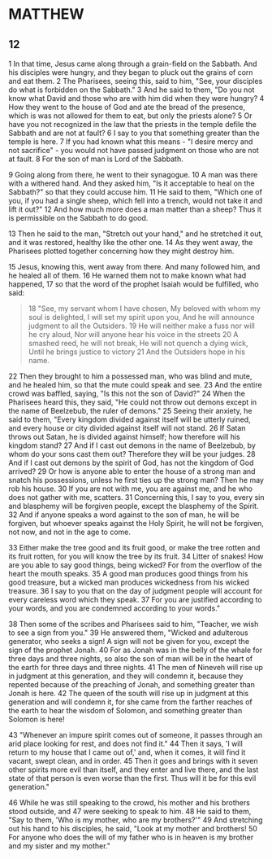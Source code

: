 # MATTHEW

## 12

1 In that time, Jesus came along through a grain-field on the Sabbath. And his disciples were hungry, and they began to pluck out the grains of corn and eat them. 2 The Pharisees, seeing this, said to him, "See, your disciples do what is forbidden on the Sabbath." 3 And he said to them, "Do you not know what David and those who are with him did when they were hungry? 4 How they went to the house of God and ate the bread of the presence, which is was not allowed for them to eat, but only the priests alone? 5 Or have you not recognized in the law that the priests in the temple defile the Sabbath and are not at fault? 6 I say to you that something greater than the temple is here. 7 If you had known what this means - "I desire mercy and not sacrifice" - you would not have passed judgment on those who are not at fault. 8 For the son of man is Lord of the Sabbath.

9 Going along from there, he went to their synagogue. 10 A man was there with a withered hand. And they asked him, "Is it acceptable to heal on the Sabbath?" so that they could accuse him. 11 He said to them, "Which one of you, if you had a single sheep, which fell into a trench, would not take it and lift it out?" 12 And how much more does a man matter than a sheep? Thus it is permissible on the Sabbath to do good.

13 Then he said to the man, "Stretch out your hand," and he stretched it out, and it was restored, healthy like the other one. 14 As they went away, the Pharisees plotted together concerning how they might destroy him. 

15 Jesus, knowing this, went away from there. And many followed him, and he healed all of them. 16 He warned them not to make known what had happened, 17 so that the word of the prophet Isaiah would be fulfilled, who said:

> 18 "See, my servant whom I have chosen,
> My beloved with whom my soul is delighted,
> I will set my spirit upon you,
> And he will announce judgment to all the Outsiders.
> 19 He will neither make a fuss nor will he cry aloud,
> Nor will anyone hear his voice in the streets
> 20 A smashed reed, he will not break,
> He will not quench a dying wick,
> Until he brings justice to victory
> 21 And the Outsiders hope in his name.

22 Then they brought to him a possessed man, who was blind and mute, and he healed him, so that the mute could speak and see. 23 And the entire crowd was baffled, saying, "Is this not the son of David?" 24 When the Pharisees heard this, they said, "He could not throw out demons except in the name of Beelzebub, the ruler of demons." 25 Seeing their anxiety, he said to them, "Every kingdom divided against itself will be utterly ruined, and every house or city divided against itself will not stand. 26 If Satan throws out Satan, he is divided against himself; how therefore will his kingdom stand? 27 And if I cast out demons in the name of Beelzebub, by whom do your sons cast them out? Therefore they will be your judges. 28 And if I cast out demons by the spirit of God, has not the kingdom of God arrived? 29 Or how is anyone able to enter the house of a strong man and snatch his possessions, unless he first ties up the strong man? Then he may rob his house. 30 If you are not with me, you are against me, and he who does not gather with me, scatters. 31 Concerning this, I say to you, every sin and blasphemy will be forgiven people, except the blasphemy of the Spirit. 32 And if anyone speaks a word against to the son of man, he will be forgiven, but whoever speaks against the Holy Spirit, he will not be forgiven, not now, and not in the age to come.

33 Either make the tree good and its fruit good, or make the tree rotten and its fruit rotten, for you will know the tree by its fruit. 34 Litter of snakes! How are you able to say good things, being wicked? For from the overflow of the heart the mouth speaks. 35 A good man produces good things from his good treasure, but a wicked man produces wickedness from his wicked treasure. 36 I say to you that on the day of judgment people will account for every careless word which they speak. 37 For you are justified according to your words, and you are condemned according to your words."

38 Then some of the scribes and Pharisees said to him, "Teacher, we wish to see a sign from you." 39 He answered them, "Wicked and adulterous generator, who seeks a sign! A sign will not be given for you, except the sign of the prophet Jonah. 40 For as Jonah was in the belly of the whale for three days and three nights, so also the son of man will be in the heart of the earth for three days and three nights. 41 The men of Nineveh will rise up in judgment at this generation, and they will condemn it, because they repented because of the preaching of Jonah, and something greater than Jonah is here. 42 The queen of the south will rise up in judgment at this generation and will condemn it, for she came from the farther reaches of the earth to hear the wisdom of Solomon, and something greater than Solomon is here!

43 "Whenever an impure spirit comes out of someone, it passes through an arid place looking for rest, and does not find it." 44 Then it says, 'I will return to my house that I came out of,' and, when it comes, it will find it vacant, swept clean, and in order. 45 Then it goes and brings with it seven other spirits more evil than itself, and they enter and live there, and the last state of that person is even worse than the first. Thus will it be for this evil generation."

46 While he was still speaking to the crowd, his mother and his brothers stood outside, and 47 were seeking to speak to him. 48 He said to them, "Say to them, 'Who is my mother, who are my brothers?'" 49 And stretching out his hand to his disciples, he said, "Look at my mother and brothers! 50 For anyone who does the will of my father who is in heaven is my brother and my sister and my mother."